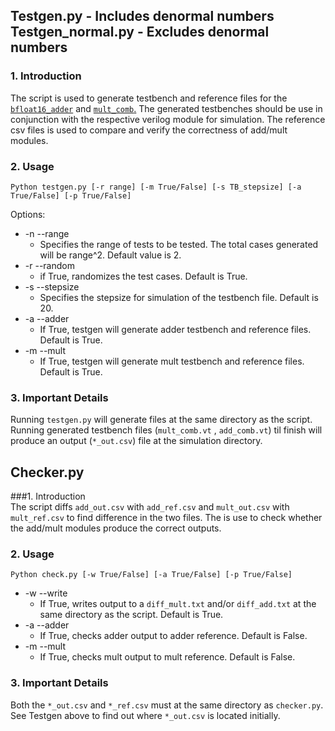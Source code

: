 Testgen.py - Includes denormal numbers
Testgen_normal.py - Excludes denormal numbers
---------
### 1. Introduction  
The script is used to generate testbench and reference files for the [`bfloat16_adder`](https://github.com/athlaing/CNN/tree/verilog_dev/verilog/adder_comb) and [`mult_comb`.](https://github.com/athlaing/CNN/tree/verilog_dev/verilog/multiplier_comb)
The generated testbenches should be use in conjunction with the respective verilog module for simulation.
The reference csv files is used to compare and verify the correctness of add/mult modules.

### 2. Usage
`Python testgen.py [-r range] [-m True/False] [-s TB_stepsize] [-a True/False] [-p True/False]`  

Options:
- -n --range 
  * Specifies the range of tests to be tested. The total cases generated will be range^2. Default value is 2.
- -r --random
  * if True, randomizes the test cases. Default is True.
- -s --stepsize 
  * Specifies the stepsize for simulation of the testbench file. Default is 20.
- -a --adder 
  * If True, testgen will generate adder testbench and reference files. Default is True.
- -m --mult 
   * If True, testgen will generate mult testbench and reference files. Default is True.
   
### 3. Important Details
Running `testgen.py` will generate files at the same directory as the script.   
Running generated testbench files (`mult_comb.vt` , `add_comb.vt`) til finish will produce an output (`*_out.csv`) file at the simulation directory. 
   
Checker.py
---
###1. Introduction   
The script diffs `add_out.csv` with `add_ref.csv` and `mult_out.csv` with `mult_ref.csv` to find difference in the two files.
The is use to check whether the add/mult modules produce the correct outputs. 

### 2. Usage
`Python check.py [-w True/False] [-a True/False] [-p True/False]`   
- -w --write
  - If True, writes output to a `diff_mult.txt` and/or `diff_add.txt` at the same directory as the script. Default is True.
- -a --adder
  - If True, checks adder output to adder reference. Default is False.
- -m --mult 
  - If True, checks mult output to mult reference. Default is False. 
  
### 3. Important Details
Both the `*_out.csv` and `*_ref.csv` must at the same directory as `checker.py`. See Testgen above to find out where `*_out.csv` is located initially.    

